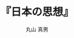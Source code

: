 ---
title: "『日本の思想』"
description: "現代日本の思想が当面する問題は何か.その日本的特質はどこにあり,何に由来するものなのか.日本人の内面生活における思想の入りこみかた,それらの相互関係を構造的な視角から追求していくことによって,新しい時代の思想を創造するために,いかなる方法意識が必要であるかを問う.日本の思想のありかたを浮き彫りにした文明論的考察."
date: 
draft: false
hideToc: false
enableToc: true
enableTocContent: false
author: "丸山 真男"
tags: 
- 
category: 
- 日本文化
series:
- 岩波新書
- 早稲田大学必修基礎演習テキスト100(2020年度)
image: images/feature2/content.png
---